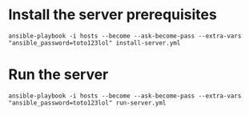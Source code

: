 # Install the server prerequisites

    ansible-playbook -i hosts --become --ask-become-pass --extra-vars "ansible_password=toto123lol" install-server.yml

# Run the server

    ansible-playbook -i hosts --become --ask-become-pass --extra-vars "ansible_password=toto123lol" run-server.yml
